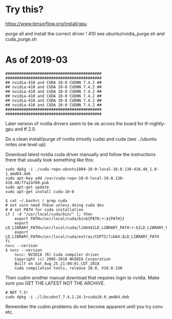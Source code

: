 # Try this?

https://www.tensorflow.org/install/gpu

purge all and install the correct driver ! 410 see ubuntu/nvidia_purge.sh and cuda_purge.sh

# As of 2019-03

    ##########################################
    ##########################################
    ## nvidia-410 and CUDA 10-0 CUDNN 7.4.2 ##
    ## nvidia-410 and CUDA 10-0 CUDNN 7.4.2 ##
    ## nvidia-410 and CUDA 10-0 CUDNN 7.4.2 ##
    ## nvidia-410 and CUDA 10-0 CUDNN 7.4.2 ##
    ## nvidia-410 and CUDA 10-0 CUDNN 7.4.2 ##
    ## nvidia-410 and CUDA 10-0 CUDNN 7.4.2 ##
    ##########################################
    ##########################################

Later version of nvidia drivers seem to be ok across the board for tf-nightly-gpu and tf 2.0.

Do a clean install/purge of nvidia (mostly cuda) and cuda (see ../ubuntu notes one level up).

Download latest nvidia cuda driver manually and follow the instructions there that usually look something like this:

    sudo dpkg -i ./cuda-repo-ubuntu1804-10-0-local-10.0.130-410.48_1.0-1_amd64.deb
    sudo apt-key add /var/cuda-repo-10-0-local-10.0.130-410.48/7fa2af80.pub
    sudo apt-get update
    sudo apt-get install cuda-10-0

    $ cat ~/.bashrc | grep cuda
    # not sure need these unless doing cuda dev
    # # set PATH for cuda installation
    if [ -d "/usr/local/cuda/bin/" ]; then
        export PATH=/usr/local/cuda/bin${PATH:+:${PATH}}
        export LD_LIBRARY_PATH=/usr/local/cuda/lib64${LD_LIBRARY_PATH:+:${LD_LIBRARY_PATH}}
        export LD_LIBRARY_PATH=/usr/local/cuda/extras/CUPTI/lib64:$LD_LIBRARY_PATH
    fi
    nvcc --version
    $ nvcc --version
        nvcc: NVIDIA (R) Cuda compiler driver
        Copyright (c) 2005-2018 NVIDIA Corporation
        Built on Sat_Aug_25_21:08:01_CDT_2018
        Cuda compilation tools, release 10.0, V10.0.130

Then cudnn another manual download that requires login to nvidia. Make sure you GET THE LATEST NOT THE ARCHIVE.

    # NOT 7.5!
    sudo dpkg -i ./libcudnn7_7.4.2.24-1+cuda10.0_amd64.deb

Remember the cudnn problems do not become apparent until you try conv etc.


